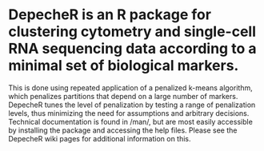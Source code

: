 # DepecheR is an R package for clustering cytometry and single-cell RNA sequencing data according to a minimal set of biological markers. 
This is done using repeated application of a penalized k-means algorithm, which penalizes partitions that depend on a large number of markers. DepecheR tunes the level of penalization by testing a range of penalization levels, thus minimizing the need for assumptions and arbitrary decisions. Technical documentation is found in /man/, but are most easily accessible by installing the package and accessing the help files. Please see the DepecheR wiki pages for additional information on this.
